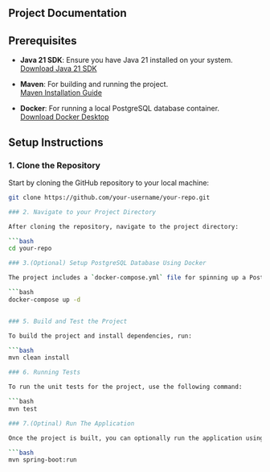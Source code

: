 ## Project Documentation

## Prerequisites

- **Java 21 SDK**: Ensure you have Java 21 installed on your system.  
  [Download Java 21 SDK](https://www.oracle.com/java/technologies/downloads/#java21)

- **Maven**: For building and running the project.  
  [Maven Installation Guide](https://maven.apache.org/install.html)

- **Docker**: For running a local PostgreSQL database container.  
  [Download Docker Desktop](https://www.docker.com/products/docker-desktop/)

## Setup Instructions

### 1. Clone the Repository

Start by cloning the GitHub repository to your local machine:

```bash
git clone https://github.com/your-username/your-repo.git

### 2. Navigate to your Project Directory

After cloning the repository, navigate to the project directory:

```bash
cd your-repo

### 3.(Optional) Setup PostgreSQL Database Using Docker

The project includes a `docker-compose.yml` file for spinning up a PostgreSQL container. To start the database container, run the following command:

```bash
docker-compose up -d


### 5. Build and Test the Project

To build the project and install dependencies, run:

```bash
mvn clean install

### 6. Running Tests

To run the unit tests for the project, use the following command:

```bash
mvn test

### 7.(Optinal) Run The Application

Once the project is built, you can optionally run the application using:

```bash
mvn spring-boot:run
